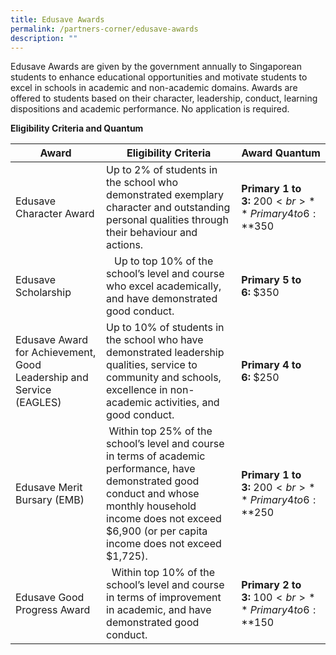 ```yaml
---
title: Edusave Awards
permalink: /partners-corner/edusave-awards
description: ""
---
```

Edusave Awards are given by the government annually to Singaporean students to enhance educational opportunities and motivate students to excel in schools in academic and non-academic domains. Awards are offered to students based on their character, leadership, conduct, learning dispositions and academic performance. No application is required.

**Eligibility Criteria and Quantum**



| Award | Eligibility Criteria | Award Quantum |
| -------- | -------- | -------- |
| Edusave Character Award   | Up to 2% of students in the school who demonstrated exemplary character and outstanding personal qualities through their behaviour and actions.     | **Primary 1 to 3:** $200<br>**Primary 4 to 6:** $350     |
|Edusave Scholarship|    Up to top 10% of the school’s level and course who excel academically, and have demonstrated good conduct. | **Primary 5 to 6:** $350
| Edusave Award for Achievement, Good Leadership and Service (EAGLES) | Up to 10% of students in the school who have demonstrated leadership qualities, service to community and schools, excellence in non-academic activities, and good conduct. | **Primary 4 to 6:** $250
|Edusave Merit Bursary (EMB) |  Within top 25% of the school’s level and course in terms of academic performance, have demonstrated good conduct and whose monthly household income does not exceed $6,900 (or per capita income does not exceed $1,725). | **Primary 1 to 3:** $200<br>**Primary 4 to 6:** $250
|Edusave Good Progress Award|   Within top 10% of the school’s level and course in terms of improvement in academic, and have demonstrated good conduct. | **Primary 2 to 3:** $100<br>**Primary 4 to 6:** $150